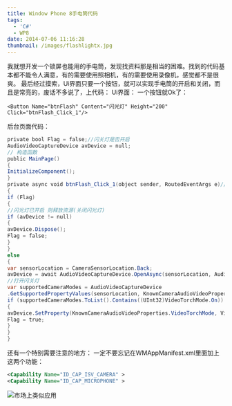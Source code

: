 ```yaml
---
title: Window Phone 8手电筒代码
tags:
  - 'C#'
  - WP8
date: 2014-07-06 11:16:28
thumbnail: /images/flashlightx.jpg
---
```

我就想开发一个锁屏也能用的手电筒，发现找资料那是相当的困难。找到的代码基本都不能令人满意，有的需要使用照相机，有的需要使用录像机，感觉都不是很爽。
最后经过摸索，Ui界面只要一个按钮，就可以实现手电筒的开启和关闭，而且是常亮的，废话不多说了，上代码：<!--more-->
Ui界面：
一个按钮就Ok了：

```xaml
<Button Name="btnFlash" Content="闪光灯" Height="200" Click="btnFlash_Click_1"/>
```
后台页面代码：


```csharp
private bool Flag = false;//闪关灯是否开启
AudioVideoCaptureDevice avDevice = null;
// 构造函数
public MainPage()
{
InitializeComponent();
}
private async void btnFlash_Click_1(object sender, RoutedEventArgs e)//一定不要忘记加async关键字（因为下面的代码里面用到了await关键字）
{
if (Flag)
{
//闪光灯已开启 则释放资源(关闭闪光灯)
if (avDevice != null)
{
avDevice.Dispose();
Flag = false;
}
}
else
{
var sensorLocation = CameraSensorLocation.Back;
avDevice = await AudioVideoCaptureDevice.OpenAsync(sensorLocation, AudioVideoCaptureDevice.GetAvailableCaptureResolutions(sensorLocation).First());
//打开闪关灯
var supportedCameraModes = AudioVideoCaptureDevice
.GetSupportedPropertyValues(sensorLocation, KnownCameraAudioVideoProperties.VideoTorchMode);
if (supportedCameraModes.ToList().Contains((UInt32)VideoTorchMode.On))
{
avDevice.SetProperty(KnownCameraAudioVideoProperties.VideoTorchMode, VideoTorchMode.On);
Flag = true;
}
}
}
```

还有一个特别需要注意的地方：
一定不要忘记在WMAppManifest.xml里面加上这两个功能：

```xml
<Capability Name="ID_CAP_ISV_CAMERA" >
<Capability Name="ID_CAP_MICROPHONE" >
```

![市场上类似应用](/images/flashlightx.jpg)